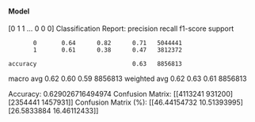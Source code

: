 #### Model
[0 1 1 ... 0 0 0]
Classification Report:
              precision    recall  f1-score   support

           0       0.64      0.82      0.71   5044441
           1       0.61      0.38      0.47   3812372

    accuracy                           0.63   8856813
   macro avg       0.62      0.60      0.59   8856813
weighted avg       0.62      0.63      0.61   8856813

Accuracy: 0.629026716494974
Confusion Matrix:
[[4113241  931200]
 [2354441 1457931]]
Confusion Matrix (%):
[[46.44154732 10.51393995]
 [26.5833884  16.46112433]]
